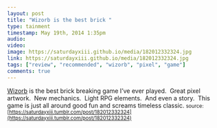 ```yaml
---
layout: post
title: "Wizorb is the best brick "
type: tainment
timestamp: May 19th, 2014 1:35pm
audio: 
video: 
image: https://saturdayxiii.github.io/media/182012332324.jpg
link: https://saturdayxiii.github.io/media/182012332324.jpg
tags: ["review", "recommended", "wizorb", "pixel", "game"]
comments: true
---
```

[Wizorb](https://store.steampowered.com/app/207420/Wizorb/) is the best brick breaking game I’ve ever played.  Great pixel artwork.  New mechanics.  Light RPG elements.  And even a story.  This game is just all around good fun and screams timeless classic.
<small>source: [https://saturdayxiii.tumblr.com/post/182012332324](https://saturdayxiii.tumblr.com/post/182012332324)</small>